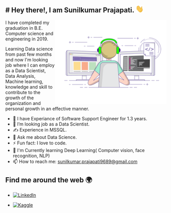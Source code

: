 <h2> # Hey there!, I am Sunilkumar Prajapati. <img src="https://github.com/Sunilkpraja/Sunilkpraja/blob/main/Hi.gif" width="25"></h2>

<img align="right" src="https://github.com/Sunilkpraja/Sunilkpraja/blob/main/gif3.gif" width="350"/>

I have completed my graduation in B.E. Computer science and engineering in 2019. 

Learning Data science from past few months and now I'm looking job where I can employ as a Data Scientist, Data Analysis, Machine learning, knowledge and skill to contribute to the growth of the organization and personal growth in an effective manner.

- 🔭 I have Experiance of Software Support Engineer for 1.3 years.
- 🤔 I’m looking job as a Data Scientist.
- ✍️ Experience in MSSQL.
- 💬 Ask me about Data Science.
- ⚡ Fun fact: I love to code.
- 📝 I'm Currently learning Deep Learning( Computer vision, face recognition, NLP)
- 📫 How to reach me: [sunilkumar.prajapati9689@gmail.com](mailto:sunilkumar.prajapati9689@gmail.com)


## Find me around the web 🌍


- [![LinkedIn](https://img.shields.io/badge/linkedin-%230077B5.svg?style=for-the-badge&logo=linkedin&logoColor=white)](https://www.linkedin.com/in/sunilkumarprajapati/)

- [![Kaggle](https://img.shields.io/badge/kaggle-%230077B5.svg?style=for-the-badge&logo=kaggle&logoColor=white)](https://www.kaggle.com/sunilkprajapati13)



